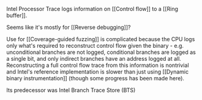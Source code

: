 Intel Processor Trace logs information on [[Control flow]] to a [[Ring buffer]].

Seems like it's mostly for [[Reverse debugging]]?

Use for [[Coverage-guided fuzzing]] is complicated because the CPU logs only what's required to reconstruct control flow given the binary - e.g. unconditional branches are not logged, conditional branches are logged as a single bit, and only indirect branches have an address logged at all. Reconstructing a full control flow trace from this information is nontrivial and Intel's reference implementation is slower than just using [[Dynamic binary instrumentation]] (though some progress has been made here). 

Its predecessor was Intel Branch Trace Store (BTS)